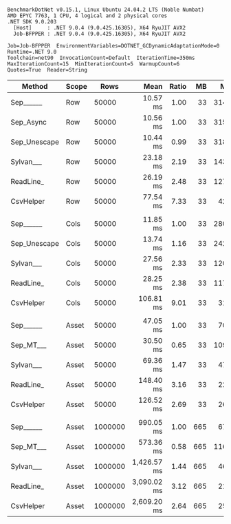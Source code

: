 ```

BenchmarkDotNet v0.15.1, Linux Ubuntu 24.04.2 LTS (Noble Numbat)
AMD EPYC 7763, 1 CPU, 4 logical and 2 physical cores
.NET SDK 9.0.203
  [Host]     : .NET 9.0.4 (9.0.425.16305), X64 RyuJIT AVX2
  Job-BFPPER : .NET 9.0.4 (9.0.425.16305), X64 RyuJIT AVX2

Job=Job-BFPPER  EnvironmentVariables=DOTNET_GCDynamicAdaptationMode=0  Runtime=.NET 9.0  
Toolchain=net90  InvocationCount=Default  IterationTime=350ms  
MaxIterationCount=15  MinIterationCount=5  WarmupCount=6  
Quotes=True  Reader=String  

```
| Method       | Scope | Rows    | Mean        | Ratio | MB  | MB/s   | ns/row | Allocated     | Alloc Ratio |
|------------- |------ |-------- |------------:|------:|----:|-------:|-------:|--------------:|------------:|
| Sep______    | Row   | 50000   |    10.57 ms |  1.00 |  33 | 3147.7 |  211.5 |       1.06 KB |        1.00 |
| Sep_Async    | Row   | 50000   |    10.56 ms |  1.00 |  33 | 3152.0 |  211.2 |       1.06 KB |        1.00 |
| Sep_Unescape | Row   | 50000   |    10.44 ms |  0.99 |  33 | 3188.5 |  208.8 |       1.06 KB |        1.00 |
| Sylvan___    | Row   | 50000   |    23.18 ms |  2.19 |  33 | 1435.6 |  463.7 |       7.73 KB |        7.29 |
| ReadLine_    | Row   | 50000   |    26.19 ms |  2.48 |  33 | 1270.8 |  523.8 |   108778.8 KB |  102,568.59 |
| CsvHelper    | Row   | 50000   |    77.54 ms |  7.33 |  33 |  429.2 | 1550.8 |      20.28 KB |       19.12 |
|              |       |         |             |       |     |        |        |               |             |
| Sep______    | Cols  | 50000   |    11.85 ms |  1.00 |  33 | 2808.1 |  237.0 |       1.07 KB |        1.00 |
| Sep_Unescape | Cols  | 50000   |    13.74 ms |  1.16 |  33 | 2422.9 |  274.7 |       1.08 KB |        1.01 |
| Sylvan___    | Cols  | 50000   |    27.56 ms |  2.33 |  33 | 1207.5 |  551.2 |       7.75 KB |        7.26 |
| ReadLine_    | Cols  | 50000   |    28.25 ms |  2.38 |  33 | 1178.1 |  565.0 |  108778.81 KB |  101,818.56 |
| CsvHelper    | Cols  | 50000   |   106.81 ms |  9.01 |  33 |  311.6 | 2136.1 |     445.94 KB |      417.41 |
|              |       |         |             |       |     |        |        |               |             |
| Sep______    | Asset | 50000   |    47.05 ms |  1.00 |  33 |  707.4 |  940.9 |   13802.84 KB |        1.00 |
| Sep_MT___    | Asset | 50000   |    30.50 ms |  0.65 |  33 | 1091.2 |  610.0 |   13860.99 KB |        1.00 |
| Sylvan___    | Asset | 50000   |    69.36 ms |  1.47 |  33 |  479.9 | 1387.2 |   13962.38 KB |        1.01 |
| ReadLine_    | Asset | 50000   |   148.40 ms |  3.16 |  33 |  224.3 | 2968.0 |  122305.51 KB |        8.86 |
| CsvHelper    | Asset | 50000   |   126.52 ms |  2.69 |  33 |  263.1 | 2530.3 |    13971.3 KB |        1.01 |
|              |       |         |             |       |     |        |        |               |             |
| Sep______    | Asset | 1000000 |   990.05 ms |  1.00 | 665 |  672.5 |  990.0 |  266670.43 KB |        1.00 |
| Sep_MT___    | Asset | 1000000 |   573.36 ms |  0.58 | 665 | 1161.2 |  573.4 |  271926.59 KB |        1.02 |
| Sylvan___    | Asset | 1000000 | 1,426.57 ms |  1.44 | 665 |  466.7 | 1426.6 |  266828.59 KB |        1.00 |
| ReadLine_    | Asset | 1000000 | 3,090.02 ms |  3.12 | 665 |  215.5 | 3090.0 | 2442321.23 KB |        9.16 |
| CsvHelper    | Asset | 1000000 | 2,609.20 ms |  2.64 | 665 |  255.2 | 2609.2 |  266834.35 KB |        1.00 |
